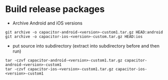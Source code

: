 # Build release packages

- Archive Android and iOS versions

```shell
git archive -o capacitor-android-<version>-custom1.tar.gz HEAD:android
git archive -o capacitor-ios-<version>-custom.tar.gz HEAD:ios
```

- put source into subdirectory (extract into subdirectory before and then run)

```shell
tar -czvf capacitor-android-<version>-custom1.tar.gz capacitor-android-<version>-custom1
tar -czvf capacitor-ios-<version>-custom1.tar.gz capacitor-ios-<version>-custom1
```
